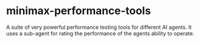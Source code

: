 # minimax-performance-tools
A suite of very powerful performance testing tools for different AI agents. It uses a sub-agent for rating the performance of the agents ability to operate.

